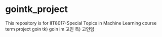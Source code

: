 # gointk_project
This repository is for IIT8017-Special Topics in Machine Learning course term project
goin tk) goin im
고인 특) 고인임
